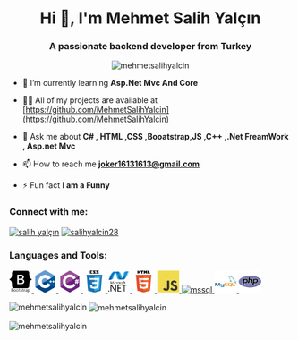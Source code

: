 <h1 align="center">Hi 👋, I'm Mehmet Salih Yalçın</h1>
<h3 align="center">A passionate backend developer from Turkey</h3>

<p align="center"> <img src="https://miro.medium.com/max/1272/1*ZSVmWGcc1weENb0ShawWxw.gif?username=mehmetsalihyalcin&label=Profile%20views&color=0e75b6&style=flat" alt="mehmetsalihyalcin" width="600" height="400"  /> </p>

- 🌱 I’m currently learning **Asp.Net Mvc And Core**

- 👨‍💻 All of my projects are available at [https://github.com/MehmetSalihYalcin](https://github.com/MehmetSalihYalcin)

- 💬 Ask me about **C# , HTML ,CSS ,Booatstrap,JS ,C++ ,.Net FreamWork , Asp.net Mvc**

- 📫 How to reach me **joker16131613@gmail.com**

- ⚡ Fun fact **I am a Funny**

<h3 align="left">Connect with me:</h3>
<p align="left">
<a href="https://linkedin.com/in/salih yalçın" target="blank"><img align="center" src="https://raw.githubusercontent.com/rahuldkjain/github-profile-readme-generator/master/src/images/icons/Social/linked-in-alt.svg" alt="salih yalçın" height="30" width="40" /></a>
<a href="https://instagram.com/salihyalcin28" target="blank"><img align="center" src="https://raw.githubusercontent.com/rahuldkjain/github-profile-readme-generator/master/src/images/icons/Social/instagram.svg" alt="salihyalcin28" height="30" width="40" /></a>
</p>

<h3 align="left">Languages and Tools:</h3>
<p align="left"> <a href="https://getbootstrap.com" target="_blank" rel="noreferrer"> <img src="https://raw.githubusercontent.com/devicons/devicon/master/icons/bootstrap/bootstrap-plain-wordmark.svg" alt="bootstrap" width="40" height="40"/> </a> <a href="https://www.w3schools.com/cpp/" target="_blank" rel="noreferrer"> <img src="https://raw.githubusercontent.com/devicons/devicon/master/icons/cplusplus/cplusplus-original.svg" alt="cplusplus" width="40" height="40"/> </a> <a href="https://www.w3schools.com/cs/" target="_blank" rel="noreferrer"> <img src="https://raw.githubusercontent.com/devicons/devicon/master/icons/csharp/csharp-original.svg" alt="csharp" width="40" height="40"/> </a> <a href="https://www.w3schools.com/css/" target="_blank" rel="noreferrer"> <img src="https://raw.githubusercontent.com/devicons/devicon/master/icons/css3/css3-original-wordmark.svg" alt="css3" width="40" height="40"/> </a> <a href="https://dotnet.microsoft.com/" target="_blank" rel="noreferrer"> <img src="https://raw.githubusercontent.com/devicons/devicon/master/icons/dot-net/dot-net-original-wordmark.svg" alt="dotnet" width="40" height="40"/> </a> <a href="https://www.w3.org/html/" target="_blank" rel="noreferrer"> <img src="https://raw.githubusercontent.com/devicons/devicon/master/icons/html5/html5-original-wordmark.svg" alt="html5" width="40" height="40"/> </a> <a href="https://developer.mozilla.org/en-US/docs/Web/JavaScript" target="_blank" rel="noreferrer"> <img src="https://raw.githubusercontent.com/devicons/devicon/master/icons/javascript/javascript-original.svg" alt="javascript" width="40" height="40"/> </a> <a href="https://www.microsoft.com/en-us/sql-server" target="_blank" rel="noreferrer"> <img src="https://www.svgrepo.com/show/303229/microsoft-sql-server-logo.svg" alt="mssql" width="40" height="40"/> </a> <a href="https://www.mysql.com/" target="_blank" rel="noreferrer"> <img src="https://raw.githubusercontent.com/devicons/devicon/master/icons/mysql/mysql-original-wordmark.svg" alt="mysql" width="40" height="40"/> </a> <a href="https://www.php.net" target="_blank" rel="noreferrer"> <img src="https://raw.githubusercontent.com/devicons/devicon/master/icons/php/php-original.svg" alt="php" width="40" height="40"/> </a> </p>

<p><img align="left" src="https://github-readme-stats.vercel.app/api/top-langs?username=mehmetsalihyalcin&show_icons=true&locale=en&layout=compact" alt="mehmetsalihyalcin" /></p>

<p>&nbsp;<img align="center" src="https://github-readme-stats.vercel.app/api?username=mehmetsalihyalcin&show_icons=true&locale=en" alt="mehmetsalihyalcin" /></p>

<p><img align="center" src="https://github-readme-streak-stats.herokuapp.com/?user=mehmetsalihyalcin&" alt="mehmetsalihyalcin" /></p>
